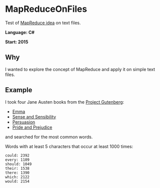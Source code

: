 # MapReduceOnFiles
Test of [MapReduce idea](https://en.wikipedia.org/wiki/MapReduce) on text files. 

**Language: C#**

**Start: 2015**

## Why
I wanted to explore the concept of MapReduce and apply it on simple text files.

## Example
I took four Jane Austen books from the [Project Gutenberg](https://gutenberg.org/):
* [Emma](https://www.gutenberg.org/ebooks/158)
* [Sense and Sensibility](https://www.gutenberg.org/ebooks/161)
* [Persuasion](https://www.gutenberg.org/ebooks/105)
* [Pride and Prejudice](https://www.gutenberg.org/ebooks/1342)

and searched for the most common words.

Words with at least 5 characters that occur at least 1000 times:

```
could: 2392
every: 1109
should: 1049
their: 1538
there: 1390
which: 2122
would: 2154
```
